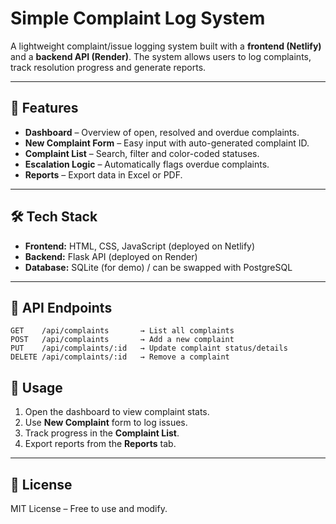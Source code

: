 # Simple Complaint Log System

A lightweight complaint/issue logging system built with a **frontend (Netlify)** and a **backend API (Render)**.
The system allows users to log complaints, track resolution progress and generate reports.

---

## 🚀 Features

* **Dashboard** – Overview of open, resolved and overdue complaints.
* **New Complaint Form** – Easy input with auto-generated complaint ID.
* **Complaint List** – Search, filter and color-coded statuses.
* **Escalation Logic** – Automatically flags overdue complaints.
* **Reports** – Export data in Excel or PDF.

---

## 🛠 Tech Stack

* **Frontend:** HTML, CSS, JavaScript (deployed on Netlify)
* **Backend:** Flask API (deployed on Render)
* **Database:** SQLite (for demo) / can be swapped with PostgreSQL

---

## 📂 API Endpoints

```
GET    /api/complaints       → List all complaints  
POST   /api/complaints       → Add a new complaint  
PUT    /api/complaints/:id   → Update complaint status/details  
DELETE /api/complaints/:id   → Remove a complaint  
```

## 📌 Usage

1. Open the dashboard to view complaint stats.
2. Use **New Complaint** form to log issues.
3. Track progress in the **Complaint List**.
4. Export reports from the **Reports** tab.

---

## 📖 License

MIT License – Free to use and modify.
